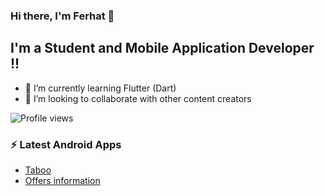 ### Hi there, I'm Ferhat  👋

## I'm a Student and Mobile Application Developer !!

- 🌱 I’m currently learning Flutter (Dart)
- 👯 I’m looking to collaborate with other content creators


![Profile views](https://gpvc.arturio.dev/ferhatiltas)


### ⚡ Latest Android Apps

<!-- APP:START -->
- [Taboo](https://play.google.com/store/apps/details?id=com.ferhatiltas.tabumacerasi&hl=tr&gl=US)
- [Offers information](https://play.google.com/store/apps/details?id=com.ferhatiltas.bilgisunar&hl=tr&gl=US)
<!-- APP:END -->





